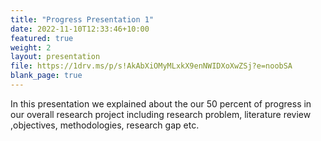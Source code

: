 ```yaml
---
title: "Progress Presentation 1"
date: 2022-11-10T12:33:46+10:00
featured: true
weight: 2
layout: presentation
file: https://1drv.ms/p/s!AkAbXiOMyMLxkX9enNWIDXoXwZSj?e=noobSA
blank_page: true
---
```


In this presentation we explained about the  our 50 percent of progress in our overall research project including research problem, literature review ,objectives, methodologies,  research gap etc. 